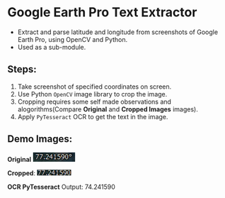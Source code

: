 # Google Earth Pro Text Extractor
- Extract and parse latitude and longitude from screenshots of Google Earth Pro, using OpenCV and Python. 
- Used as a sub-module.


## Steps:
1. Take screenshot of specified coordinates on screen.
2. Use Python `OpenCV` image library to crop the image. 
3. Cropping requires some self made observations and alogorithms(Compare __Original__ and __Cropped Images__ images).
4. Apply `PyTesseract` OCR to get the text in the image.


## Demo Images: 

  **Original**
  ![Portal Home Page](https://github.com/alpha74/gep_text_extractor/blob/master/images/s1.png)

  **Cropped**:
  ![Portal Home Page](https://github.com/alpha74/gep_text_extractor/blob/master/images/s2.png)
  
  **OCR PyTesseract**
  Output: 74.241590
